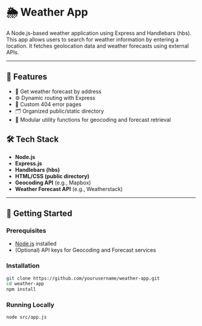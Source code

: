 # 🌦️ Weather App

A Node.js-based weather application using Express and Handlebars (hbs). This app allows users to search for weather information by entering a location. It fetches geolocation data and weather forecasts using external APIs.

---

## 📌 Features

- 📍 Get weather forecast by address
- ⚙️ Dynamic routing with Express
- 🚧 Custom 404 error pages
- 🗂️ Organized public/static directory
- 🔧 Modular utility functions for geocoding and forecast retrieval


## 🛠️ Tech Stack

- **Node.js**
- **Express.js**
- **Handlebars (hbs)**
- **HTML/CSS (public directory)**
- **Geocoding API** (e.g., Mapbox)
- **Weather Forecast API** (e.g., Weatherstack)



---

## 🔧 Getting Started

### Prerequisites

- [Node.js](https://nodejs.org/) installed
- (Optional) API keys for Geocoding and Forecast services

### Installation

```bash
git clone https://github.com/yourusername/weather-app.git
cd weather-app
npm install
```

### Running Locally
``` bash
node src/app.js
```

